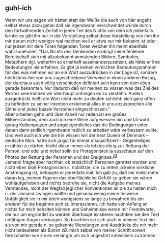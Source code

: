 ## guhl-ich
 Wenn wir uns sagen wir hätten statt der Weiße die euch von hier angeht selbst etwas dazu getan daß sie irgendwann verschwindet würde durch den fortwährenden Zerfall in jenen Teil des Nichts von dem ich jedenfalls lernte: es gibt ihn nur in der Vorstellung selbst diese Vorstellung von ihm ihn mir darum nicht weniger real machen weil er etwa nur mir bekannt ist oder nur jedem mir dem Toren folgenden Toren welcher ihn meint ebenfalls wahrzunehmen. &quot;Das Nichts des Denkenden erübrigt seine fehlende Bereitschaft sich mit allzubekannt anmutenden Bildern, Symbolen, Metaphern dgl. weiterhin so ernsthaft auseinanderzusetzen, als hätte er ihre Bedeutungen nie erfahren. Es gibt ja keinen wirklichen Bedeutungsrahmen für das was nehmen wir an ein Wort auszudrücken in der Lage ist, sondern höchstens ihm von uns zugeschriebene Verweise in einen anderen Bezug, der durchaus auch völlig verschieden definiert sein kann von dem eben gerade bekannten. Nur dadurch daß wir meinen zu wissen was das Ziel des Wortes seie können wir überhaupt anfangen es zu verstehn. Anders ausgedrückt heißt ein Wort nicht mehr zu deuten schlicht: sich ganz offen zu befinden zu seiner Intention ersteinmal alles in uns anzusprechen alle Sinne und jedes basale Verstehen eingeschlossen.&quot;   
Aber arbeiten gehn und über Arbeit nur reden ist ein großes Mißverständnis, dem auch ich eine Weile aufgesessen bin und tat wohl genug Kolbenputzen und angelegentliches das die Bedingungen unter denen dann endlich irgendwann redlich zu arbeiten wäre verbessern sollte. Und weil auch ich wie die Irin wissen will der next Queen of Denmark – deutsche Mon. hätte sich ja gut für immer disqualifiziert – Gegenteiliges erzählen zu dürfen, bleibt diese immer als letztes übrig zur Rettung der Person; und edel und nobel solln die Protagonisten ja ausschaun auf den Photos der Rettung der Personen und der Ereignisse.<sup><a id="ffn23" href="#fn23" class="footnote">23</a></sup>   
Jemand fragte aber nachher, ob tatsächlich Personen gerettet wurden und nicht eben bloß Protagonisten s. nobilitate, die zu retten ja keine wirkliche Anstrengung ist, behaupte er jedenfalls mal. Ich gab zu, daß mir meist mehr daran lag, meinen Figuren das oberflächliche Gefühl zu geben sie wären wohlaufgehoben und nichts bedrohe sie, nicht die Aufgabe meines Verstandes, nicht der Wegfall jeglicher Konventionen an die zu halten mich n. der Jemand zwingen wollte und genausowenig meine teilweise Unfähigkeit sie in mir doch wenigstens so lange zu bewahren bis ein anderer für sie begänne sich zu interessieren. Ich hatte von Anfang an nichts für mich behalten können und Geheimnisse waren mir Fremdworte, die nur um ergründet zu werden überhaupt existieren nachdem sie den Text unfähigen Augen verbargen. So brachten sie sich auch in meinen Text ein als von mir gerade n. so gekannte Wendungen und Ausdrücke die mir mehr nicht bedeuteten als *Bunen zB.* mich selbst von meiner Schrift soweit fernzuhalten wie sie es verlangte um sich ungestört entwickeln zu können.   
